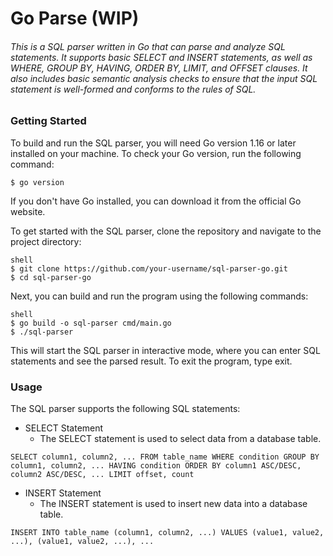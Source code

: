 # Go Parse (WIP)
###### This is a SQL parser written in Go that can parse and analyze SQL statements. It supports basic SELECT and INSERT statements, as well as WHERE, GROUP BY, HAVING, ORDER BY, LIMIT, and OFFSET clauses. It also includes basic semantic analysis checks to ensure that the input SQL statement is well-formed and conforms to the rules of SQL.

### Getting Started
To build and run the SQL parser, you will need Go version 1.16 or later installed on your machine. To check your Go version, run the following command:
```
$ go version
```
If you don't have Go installed, you can download it from the official Go website.

To get started with the SQL parser, clone the repository and navigate to the project directory:

```
shell
$ git clone https://github.com/your-username/sql-parser-go.git
$ cd sql-parser-go
```
Next, you can build and run the program using the following commands:

```
shell
$ go build -o sql-parser cmd/main.go
$ ./sql-parser
```
This will start the SQL parser in interactive mode, where you can enter SQL statements and see the parsed result. To exit the program, type exit.

### Usage
The SQL parser supports the following SQL statements:

* SELECT Statement
    * The SELECT statement is used to select data from a database table.

``` SELECT column1, column2, ... FROM table_name WHERE condition GROUP BY column1, column2, ... HAVING condition ORDER BY column1 ASC/DESC, column2 ASC/DESC, ... LIMIT offset, count ```

* INSERT Statement
    * The INSERT statement is used to insert new data into a database table.

``` INSERT INTO table_name (column1, column2, ...) VALUES (value1, value2, ...), (value1, value2, ...), ... ```